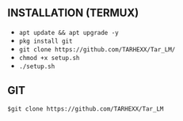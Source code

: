 ## INSTALLATION (TERMUX)

* `apt update && apt upgrade -y`
* `pkg install git`
* `git clone https://github.com/TARHEXX/Tar_LM/`
* `chmod +x setup.sh`
* `./setup.sh`

## GIT 
```
$git clone https://github.com/TARHEXX/Tar_LM

```
